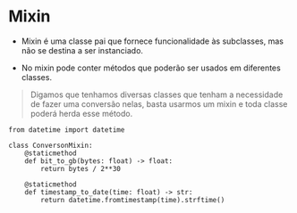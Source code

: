 # Mixin

- Mixin é uma classe pai que fornece funcionalidade às subclasses, mas não se destina a ser instanciado.

- No mixin pode conter métodos que poderão ser usados em diferentes classes.

> Digamos que tenhamos diversas classes que tenham a necessidade de fazer uma conversão nelas, basta usarmos um mixin e toda classe poderá herda esse método.

```python3
from datetime import datetime

class ConversonMixin:
    @staticmethod
    def bit_to_gb(bytes: float) -> float:
        return bytes / 2**30

    @staticmethod
    def timestamp_to_date(time: float) -> str:
        return datetime.fromtimestamp(time).strftime()
```
